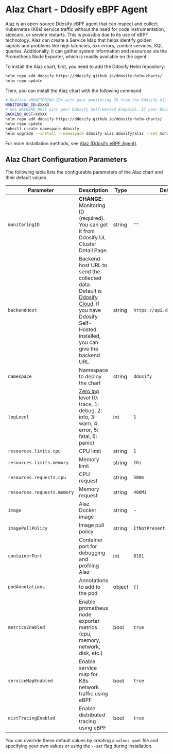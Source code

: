 # Alaz Chart - Ddosify eBPF Agent

[Alaz](https://github.com/ddosify/alaz) is an open-source Ddosify eBPF agent that can inspect and collect Kubernetes (K8s) service traffic without the need for code instrumentation, sidecars, or service restarts. This is possible due to its use of eBPF technology. Alaz can create a Service Map that helps identify golden signals and problems like high latencies, 5xx errors, zombie services, SQL queries. Additionally, it can gather system information and resources via the Prometheus Node Exporter, which is readily available on the agent.

To install the Alaz chart, first, you need to add the Ddosify Helm repository:

```bash
helm repo add ddosify https://ddosify.github.io/ddosify-helm-charts/
helm repo update
```

Then, you can install the Alaz chart with the following command:
```bash
# Replace <MONITORING_ID> with your monitoring ID from the Ddosify UI. Change XXXXX with your monitoring ID.
MONITORING_ID=XXXXX
# Set BACKEND_HOST with your Ddosify Self-Hosted Endpoint. If your Ddosify Self-Hosted endpoint is http://localhost:8014, then BACKEND_HOST=http://localhost:8014/api
BACKEND_HOST=XXXXX
helm repo add ddosify https://ddosify.github.io/ddosify-helm-charts/
helm repo update
kubectl create namespace ddosify
helm upgrade --install --namespace ddosify alaz ddosify/alaz --set monitoringID=$MONITORING_ID --set backendHost=$BACKEND_HOST
```

For more installation methods, see [Alaz (Ddosify eBPF Agent)](https://github.com/ddosify/alaz).

## Alaz Chart Configuration Parameters

The following table lists the configurable parameters of the Alaz chart and their default values.

| Parameter | Description | Type | Default |
| --- | --- | --- | --- |
| `monitoringID` | **CHANGE**: Monitoring ID (required). You can get it from Ddosify UI, Cluster Detail Page. | string | `""` |
| `backendHost` | Backend host URL to send the collected data. Default is [Ddosify Cloud](https://app.ddosify.com/). If you have Ddosify Self-Hosted installed, you can give the backend URL. | string | `https://api.ddosify.com:443` |
| `namespace` | Namespace to deploy the chart | string | `ddosify` |
| `logLevel` | [Zero log](https://github.com/rs/zerolog) level (0: trace, 1: debug, 2: info, 3: warn, 4: error, 5: fatal, 6: panic) | int | `1` |
| `resources.limits.cpu` | CPU limit | string | `1` |
| `resources.limits.memory` | Memory limit | string | `1Gi` |
| `resources.requests.cpu` | CPU request | string | `500m` |
| `resources.requests.memory` | Memory request | string | `400Mi` |
| `image` | Alaz Docker image | string | - |
| `imagePullPolicy` | Image pull policy | string | `IfNotPresent` |
| `containerPort` | Container port for debugging and profiling Alaz | int | `8181` |
| `podAnnotations` | Annotations to add to the pod | object | `{}` |
| `metricsEnabled` | Enable prometheus node exporter metrics (cpu, memory, network, disk, etc.) | bool | `true` |
| `serviceMapEnabled` | Enable service map for K8s network traffic using eBPF | bool | `true` |
| `distTracingEnabled` | Enable distributed tracing using eBPF | bool | `true` |

You can override these default values by creating a `values.yaml` file and specifying your own values or using the `--set` flag during installation.
